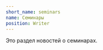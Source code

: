 ```yaml
---
short_name: seminars
name: Семинары
position: Writer
---
```

Это раздел новостей о семинарах.
